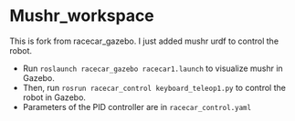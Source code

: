 # Mushr_workspace

This is fork from racecar_gazebo.
I just added mushr urdf to control the robot.

- Run `roslaunch racecar_gazebo racecar1.launch` to visualize mushr in Gazebo.
- Then, run `rosrun racecar_control keyboard_teleop1.py` to control the robot in Gazebo.
- Parameters of the PID controller are in `racecar_control.yaml`